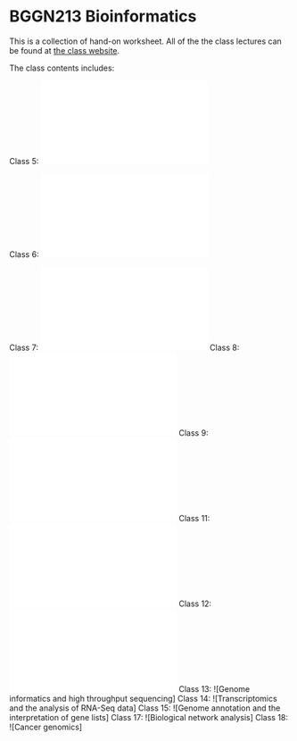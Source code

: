 # BGGN213 Bioinformatics

This is a collection of hand-on worksheet. All of the the class lectures can be found at [the class website](https://bioboot.github.io/bggn213_S19/lectures/).

The class contents includes:

Class 5: ![R-Graphics](class05/class05.html) 

Class 6: ![R-Functions](class06/class06.md)

Class 7: ![R-packages](class07/class07.md)
Class 8: ![Introduction to Machine Learning](class08/class08.md)
Class 9: ![Unsupervised Learning](class09/class09.md)
Class 11: ![Structural Bioinformatics](class11/class11.md)
Class 12: ![Bioinformatincs in Drug Discory and Design](/class12/class12.md)
Class 13: ![Genome informatics and high throughput sequencing]
Class 14: ![Transcriptomics and the analysis of RNA-Seq data]
Class 15: ![Genome annotation and the interpretation of gene lists]
Class 17: ![Biological network analysis]
Class 18: ![Cancer genomics]

